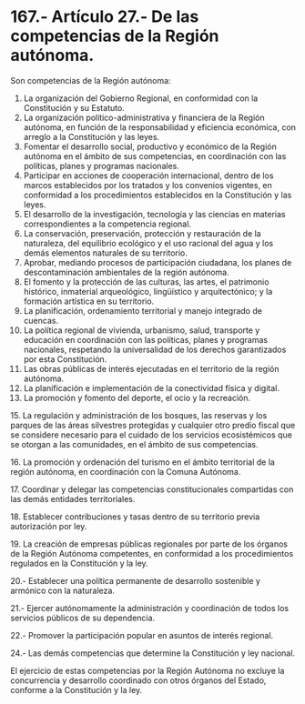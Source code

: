 # 167.- Artículo 27.- De las competencias de la Región autónoma.

Son competencias de la Región autónoma:

1. La organización del Gobierno Regional, en conformidad con la Constitución y su Estatuto.
2. La organización político-administrativa y financiera de la Región autónoma, en función de la responsabilidad y eficiencia económica, con arreglo a la Constitución y las leyes.
3. Fomentar el desarrollo social, productivo y económico de la Región autónoma en el ámbito de sus competencias, en coordinación con las políticas, planes y programas nacionales.&#x20;
4. Participar en acciones de cooperación internacional, dentro de los marcos establecidos por los tratados y los convenios vigentes, en conformidad a los procedimientos establecidos en la Constitución y las leyes.
5. El desarrollo de la investigación, tecnología y las ciencias en materias correspondientes a la competencia regional.
6. La conservación, preservación, protección y restauración de la naturaleza, del equilibrio ecológico y el uso racional del agua y los demás elementos naturales de su territorio.
7. Aprobar, mediando procesos de participación ciudadana, los planes de descontaminación ambientales de la región autónoma.
8. El fomento y la protección de las culturas, las artes, el patrimonio histórico, inmaterial arqueológico, lingüístico y arquitectónico; y la formación artística en su territorio.
9. La planificación, ordenamiento territorial y manejo integrado de cuencas.
10. La política regional de vivienda, urbanismo, salud, transporte y educación en coordinación con las políticas, planes y programas nacionales, respetando la universalidad de los derechos garantizados por esta Constitución.
11. Las obras públicas de interés ejecutadas en el territorio de la región autónoma.
12. La planificación e implementación de la conectividad física y digital.
13. La promoción y fomento del deporte, el ocio y la recreación.

15\. La regulación y administración de los bosques, las reservas y los parques de las áreas silvestres protegidas y cualquier otro predio fiscal que se considere necesario para el cuidado de los servicios ecosistémicos que se otorgan a las comunidades, en el ámbito de sus competencias.

16\. La promoción y ordenación del turismo en el ámbito territorial de la región autónoma, en coordinación con la Comuna Autónoma.

17\. Coordinar y delegar las competencias constitucionales compartidas con las demás entidades territoriales.

18\. Establecer contribuciones y tasas dentro de su territorio previa autorización por ley.

19\. La creación de empresas públicas regionales por parte de los órganos de la Región Autónoma competentes, en conformidad a los procedimientos regulados en la Constitución y la ley.&#x20;

20.- Establecer una política permanente de desarrollo sostenible y armónico con la naturaleza.&#x20;

21.- Ejercer autónomamente la administración y coordinación de todos los servicios públicos de su dependencia.&#x20;

22.- Promover la participación popular en asuntos de interés regional.&#x20;

24.- Las demás competencias que determine la Constitución y ley nacional.&#x20;

El ejercicio de estas competencias por la Región Autónoma no excluye la concurrencia y desarrollo coordinado con otros órganos del Estado, conforme a la Constitución y la ley.
